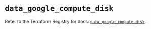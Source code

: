 # `data_google_compute_disk`

Refer to the Terraform Registry for docs: [`data_google_compute_disk`](https://registry.terraform.io/providers/hashicorp/google-beta/6.11.2/docs/data-sources/google_compute_disk).
